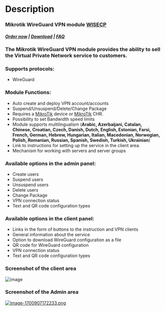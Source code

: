 # Description

### Mikrotik WireGuard VPN module **[WISECP](https://puqcloud.com/link.php?id=78)** 

##### [Order now](https://puqcloud.com/index.php?rp=/store/wisecp-module-mikrotik-wireguard-vpn) | [Download](https://download.puqcloud.com/WISECP/Product/PUQ_WISECP-Mikrotik-WireGuard-VPN/) | [FAQ](https://faq.puqcloud.com/)

### The Mikrotik WireGuard VPN module provides the ability to sell the Virtual Private Network service to customers.

### Supports protocols:

- WireGuard

### Module Functions:

- Auto create and deploy VPN account/accounts
- Suspend/Unsuspend/Delete/Change Package
- Requires a [MikroTik](https://mikrotik.com/) device or [MikroTik](https://mikrotik.com/) CHR.
- Possibility to set Bandwidth speed limits
- Module supports multilingualism (**Arabic, Azerbaijani, Catalan, Chinese, Croatian, Czech, Danish, Dutch, English, Estonian, Farsi, French, German, Hebrew, Hungarian, Italian, Macedonian, Norwegian, Polish, Romanian, Russian, Spanish, Swedish, Turkish, Ukrainian**)
- Link to instructions for setting up the service in the client area.
- Mechanism for working with servers and server groups

### Available options in the admin panel:

- Create users
- Suspend users
- Unsuspend users
- Delete users
- Change Package
- VPN connection status
- Text and QR code configuration types

### Available options in the client panel:

- Links in the form of buttons to the instruction and VPN clients
- General information about the service
- Option to download WireGuard configuration as a file
- QR code for WireGuard configuration
- VPN connection status
- Text and QR code configuration types

### Screenshot of the client area

![image](https://github.com/PUQ-sp-z-o-o/WISECP-Module-Mikrotik-WireGuard-VPN/assets/81689153/5e0cb3e3-5b51-476d-af85-2a2486c2960c)

### Screenshot of the Admin area

[![image-1700907172233.png](https://doc.puq.info/uploads/images/gallery/2023-11/scaled-1680-/image-1700907172233.png)](https://doc.puq.info/uploads/images/gallery/2023-11/image-1700907172233.png)
